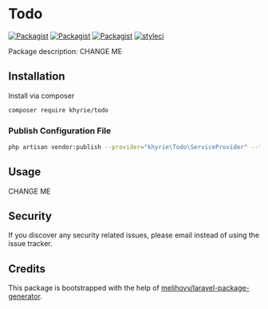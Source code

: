# Todo

[![Packagist](https://img.shields.io/packagist/v/khyrie/todo.svg?style=plastic)](https://packagist.org/packages/khyrie/todo)
[![Packagist](https://poser.pugx.org/khyrie/todo/d/total.svg?style=plastic)](https://packagist.org/packages/khyrie/todo)
[![Packagist](https://img.shields.io/packagist/l/khyrie/todo.svg?style=plastic)](https://packagist.org/packages/khyrie/todo)
[![styleci](https://styleci.io/repos/222447863/shield?style=plastic)](https://styleci.io/repos/222447863)

Package description: CHANGE ME

## Installation

Install via composer
```bash
composer require khyrie/todo
```

### Publish Configuration File

```bash
php artisan vendor:publish --provider="khyrie\Todo\ServiceProvider" --tag="config"
```

## Usage

CHANGE ME 

## Security

If you discover any security related issues, please email instead of using the issue tracker.

## Credits

This package is bootstrapped with the help of [melihovv/laravel-package-generator](https://github.com/melihovv/laravel-package-generator).
